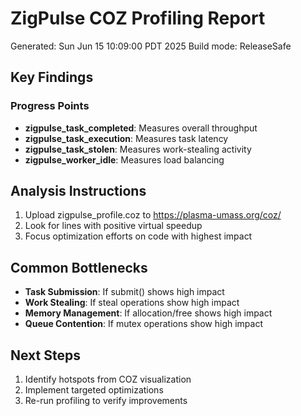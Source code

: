 # ZigPulse COZ Profiling Report

Generated: Sun Jun 15 10:09:00 PDT 2025
Build mode: ReleaseSafe

## Key Findings

### Progress Points
- **zigpulse_task_completed**: Measures overall throughput
- **zigpulse_task_execution**: Measures task latency
- **zigpulse_task_stolen**: Measures work-stealing activity
- **zigpulse_worker_idle**: Measures load balancing

## Analysis Instructions

1. Upload zigpulse_profile.coz to https://plasma-umass.org/coz/
2. Look for lines with positive virtual speedup
3. Focus optimization efforts on code with highest impact

## Common Bottlenecks

- **Task Submission**: If submit() shows high impact
- **Work Stealing**: If steal operations show high impact
- **Memory Management**: If allocation/free shows high impact
- **Queue Contention**: If mutex operations show high impact

## Next Steps

1. Identify hotspots from COZ visualization
2. Implement targeted optimizations
3. Re-run profiling to verify improvements
